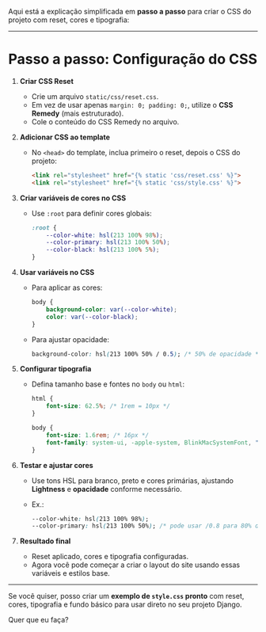 Aqui está a explicação simplificada em **passo a passo** para criar o CSS do projeto com reset, cores e tipografia:

---

# Passo a passo: Configuração do CSS

1. **Criar CSS Reset**

   * Crie um arquivo `static/css/reset.css`.
   * Em vez de usar apenas `margin: 0; padding: 0;`, utilize o **CSS Remedy** (mais estruturado).
   * Cole o conteúdo do CSS Remedy no arquivo.

2. **Adicionar CSS ao template**

   * No `<head>` do template, inclua primeiro o reset, depois o CSS do projeto:

     ```html
     <link rel="stylesheet" href="{% static 'css/reset.css' %}">
     <link rel="stylesheet" href="{% static 'css/style.css' %}">
     ```

3. **Criar variáveis de cores no CSS**

   * Use `:root` para definir cores globais:

     ```css
     :root {
         --color-white: hsl(213 100% 98%);
         --color-primary: hsl(213 100% 50%);
         --color-black: hsl(213 100% 5%);
     }
     ```

4. **Usar variáveis no CSS**

   * Para aplicar as cores:

     ```css
     body {
         background-color: var(--color-white);
         color: var(--color-black);
     }
     ```
   * Para ajustar opacidade:

     ```css
     background-color: hsl(213 100% 50% / 0.5); /* 50% de opacidade */
     ```

5. **Configurar tipografia**

   * Defina tamanho base e fontes no `body` ou `html`:

     ```css
     html {
         font-size: 62.5%; /* 1rem = 10px */
     }

     body {
         font-size: 1.6rem; /* 16px */
         font-family: system-ui, -apple-system, BlinkMacSystemFont, "Segoe UI", Roboto, Ubuntu, Cantarell, "Noto Sans", sans-serif;
     }
     ```

6. **Testar e ajustar cores**

   * Use tons HSL para branco, preto e cores primárias, ajustando **Lightness** e **opacidade** conforme necessário.
   * Ex.:

     ```css
     --color-white: hsl(213 100% 98%);
     --color-primary: hsl(213 100% 50%); /* pode usar /0.8 para 80% de opacidade */
     ```

7. **Resultado final**

   * Reset aplicado, cores e tipografia configuradas.
   * Agora você pode começar a criar o layout do site usando essas variáveis e estilos base.

---

Se você quiser, posso criar um **exemplo de `style.css` pronto** com reset, cores, tipografia e fundo básico para usar direto no seu projeto Django.

Quer que eu faça?
